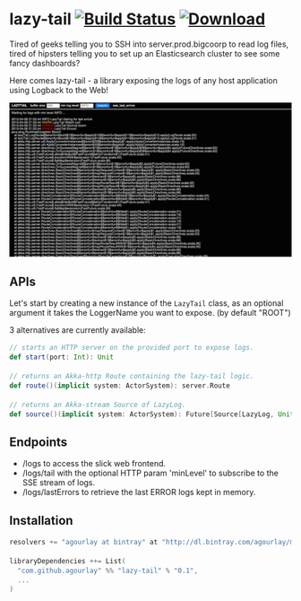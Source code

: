 lazy-tail [![Build Status](https://travis-ci.org/agourlay/lazy-tail.png?branch=master)](https://travis-ci.org/agourlay/lazy-tail)  [ ![Download](https://api.bintray.com/packages/agourlay/maven/lazy-tail/images/download.svg) ](https://bintray.com/agourlay/maven/lazy-tail/_latestVersion)
=========

Tired of geeks telling you to SSH into server.prod.bigcoorp to read log files, tired of hipsters telling you to set up an Elasticsearch cluster to see some fancy dashboards?

Here comes lazy-tail - a library exposing the logs of any host application using Logback to the Web!

![alt text](./lazy-tail-picture.png "Capture")

## APIs

Let's start by creating a new instance of the ```LazyTail``` class, as an optional argument it takes the LoggerName you want to expose. (by default "ROOT")

3 alternatives are currently available:

```scala
// starts an HTTP server on the provided port to expose logs.
def start(port: Int): Unit 

// returns an Akka-http Route containing the lazy-tail logic.
def route()(implicit system: ActorSystem): server.Route
 
// returns an Akka-stream Source of LazyLog. 
def source()(implicit system: ActorSystem): Future[Source[LazyLog, Unit]]  
```

## Endpoints

- /logs to access the slick web frontend.
- /logs/tail with the optional HTTP param 'minLevel' to subscribe to the SSE stream of logs.
- /logs/lastErrors to retrieve the last ERROR logs kept in memory.

## Installation

``` scala
resolvers += "agourlay at bintray" at "http://dl.bintray.com/agourlay/maven"

libraryDependencies ++= List(
  "com.github.agourlay" %% "lazy-tail" % "0.1",
  ...
)
```

